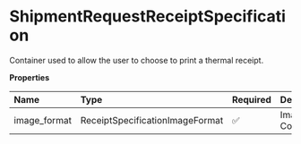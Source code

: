 # ShipmentRequestReceiptSpecification

Container used to allow the user to choose to print a thermal receipt.

**Properties**

| Name         | Type                            | Required | Description            |
| :----------- | :------------------------------ | :------- | :--------------------- |
| image_format | ReceiptSpecificationImageFormat | ✅       | ImageFormat Container. |

<!-- This file was generated by liblab | https://liblab.com/ -->
